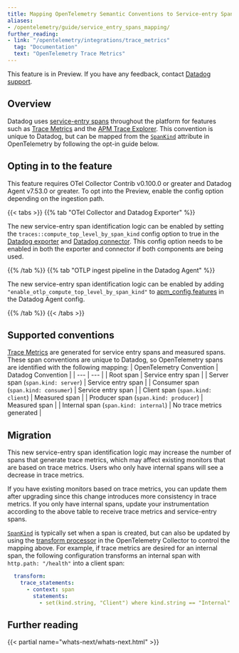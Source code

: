 ```yaml
---
title: Mapping OpenTelemetry Semantic Conventions to Service-entry Spans
aliases:
- /opentelemetry/guide/service_entry_spans_mapping/
further_reading:
- link: "/opentelemetry/integrations/trace_metrics"
  tag: "Documentation"
  text: "OpenTelemetry Trace Metrics"
---
```


<div class="alert alert-info">
This feature is in Preview. If you have any feedback, contact <a href="/help/">Datadog support</a>.
</div>

## Overview
Datadog uses [service-entry spans][1] throughout the platform for features such as [Trace Metrics][2] and the [APM Trace Explorer][3]. This convention is unique to Datadog, but can be mapped from the [`SpanKind`][4] attribute in OpenTelemetry by following the opt-in guide below.

## Opting in to the feature
This feature requires OTel Collector Contrib v0.100.0 or greater and Datadog Agent v7.53.0 or greater. To opt into the Preview, enable the config option depending on the ingestion path.

{{< tabs >}}
{{% tab "OTel Collector and Datadog Exporter" %}}

The new service-entry span identification logic can be enabled by setting the `traces::compute_top_level_by_span_kind` config option to true in the [Datadog exporter][2] and [Datadog connector][1]. This config option needs to be enabled in both the exporter and connector if both components are being used.

[1]: https://github.com/open-telemetry/opentelemetry-collector-contrib/blob/v0.100.0/connector/datadogconnector/examples/config.yaml#L48-L53
[2]: https://github.com/open-telemetry/opentelemetry-collector-contrib/blob/v0.100.0/exporter/datadogexporter/examples/collector.yaml#L365-L370
{{% /tab %}}
{{% tab "OTLP ingest pipeline in the Datadog Agent" %}}

The new service-entry span identification logic can be enabled by adding `"enable_otlp_compute_top_level_by_span_kind"` to [apm_config.features][1] in the Datadog Agent config.

[1]: https://github.com/DataDog/datadog-agent/blob/7.53.0/pkg/config/config_template.yaml#L1585-L1591
{{% /tab %}}
{{< /tabs >}}

## Supported conventions

[Trace Metrics][2] are generated for service entry spans and measured spans. These span conventions are unique to Datadog, so OpenTelemetry spans are identified with the following mapping:
| OpenTelemetry Convention | Datadog Convention |
| --- | --- |
| Root span | Service entry span |
| Server span (`span.kind: server`) | Service entry span |
| Consumer span (`span.kind: consumer`) | Service entry span |
| Client span (`span.kind: client`) | Measured span |
| Producer span (`span.kind: producer`) | Measured span |
| Internal span (`span.kind: internal`) | No trace metrics generated |

## Migration

This new service-entry span identification logic may increase the number of spans that generate trace metrics, which may affect existing monitors that are based on trace metrics. Users who only have internal spans will see a decrease in trace metrics.

If you have existing monitors based on trace metrics, you can update them after upgrading since this change introduces more consistency in trace metrics. If you only have internal spans, update your instrumentation according to the above table to receive trace metrics and service-entry spans.

[`SpanKind`][4] is typically set when a span is created, but can also be updated by using the [transform processor][5] in the OpenTelemetry Collector to control the mapping above. For example, if trace metrics are desired for an internal span, the following configuration transforms an internal span with `http.path: "/health"` into a client span:
```yaml
  transform:
    trace_statements:
      - context: span
        statements:
          - set(kind.string, "Client") where kind.string == "Internal" and attributes["http.path"] == "/health"
```

## Further reading

{{< partial name="whats-next/whats-next.html" >}}

[1]: https://docs.datadoghq.com/glossary/#service-entry-span
[2]: https://docs.datadoghq.com/opentelemetry/integrations/trace_metrics/
[3]: https://docs.datadoghq.com/tracing/trace_explorer
[4]: https://opentelemetry.io/docs/specs/otel/trace/api/#spankind
[5]: https://github.com/open-telemetry/opentelemetry-collector-contrib/blob/main/processor/transformprocessor/README.md